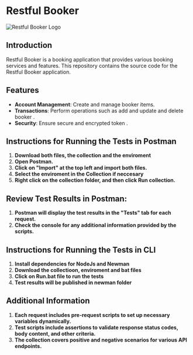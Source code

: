 # Restful Booker
 
![Restful Booker Logo](https://static.vecteezy.com/system/resources/thumbnails/009/020/508/small/xyz-logo-xyz-letter-xyz-letter-logo-design-initials-xyz-logo-linked-with-circle-and-uppercase-monogram-logo-xyz-typography-for-technology-business-and-real-estate-brand-vector.jpg)
 

 ## Introduction
 
Restful Booker is a booking application that provides various booking services and features. This repository contains the source code for the Restful Booker application.
 
## Features
 
- **Account Management**: Create and manage booker items.
- **Transactions**: Perform operations such as add and update and delete booker .
- **Security**: Ensure secure and encrypted token .
 

 
## Instructions for Running the Tests in Postman

1. **Download both files, the collection and the enviroment**
2. **Open Postman.**
3. **Click on "Import" at the top left and import both files.**
4. **Select the enviroment in the Collection if neccesary**
5. **Right click on the collection folder, and then click Run collection.**

## Review Test Results in Postman:

1. **Postman will display the test results in the "Tests" tab for each request.**
2. **Check the console for any additional information provided by the scripts.**

## Instructions for Running the Tests in CLI

1. **Install dependencies for NodeJs and Newman**
2. **Download the collectioon, enviroment and bat files**
3. **Click on Run.bat file to run the tests**
4. **Test results will be published in newman folder**

## Additional Information
1. **Each request includes pre-request scripts to set up necessary variables dynamically.**
2. **Test scripts include assertions to validate response status codes, body content, and other criteria.**
3. **The collection covers positive and negative scenarios for various API endpoints.**

